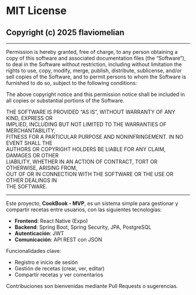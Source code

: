 # MIT License

## Copyright (c) 2025 flaviomelian
<hr/>
Permission is hereby granted, free of charge, to any person obtaining a copy
of this software and associated documentation files (the “Software”), to deal
in the Software without restriction, including without limitation the rights  
to use, copy, modify, merge, publish, distribute, sublicense, and/or sell      
copies of the Software, and to permit persons to whom the Software is         
furnished to do so, subject to the following conditions:

The above copyright notice and this permission notice shall be included in     
all copies or substantial portions of the Software.

THE SOFTWARE IS PROVIDED “AS IS”, WITHOUT WARRANTY OF ANY KIND, EXPRESS OR     
IMPLIED, INCLUDING BUT NOT LIMITED TO THE WARRANTIES OF MERCHANTABILITY,       
FITNESS FOR A PARTICULAR PURPOSE AND NONINFRINGEMENT. IN NO EVENT SHALL THE    
AUTHORS OR COPYRIGHT HOLDERS BE LIABLE FOR ANY CLAIM, DAMAGES OR OTHER        
LIABILITY, WHETHER IN AN ACTION OF CONTRACT, TORT OR OTHERWISE, ARISING FROM,  
OUT OF OR IN CONNECTION WITH THE SOFTWARE OR THE USE OR OTHER DEALINGS IN      
THE SOFTWARE.

---

Este proyecto, **CookBook - MVP**, es un sistema simple para gestionar y compartir recetas entre usuarios, con las siguientes tecnologías:

- **Frontend**: React Native (Expo)
- **Backend**: Spring Boot, Spring Security, JPA, PostgreSQL
- **Autenticación**: JWT
- **Comunicación**: API REST con JSON

Funcionalidades clave:
- Registro e inicio de sesión
- Gestión de recetas (crear, ver, editar)
- Compartir recetas y ver comentarios

Contribuciones son bienvenidas mediante Pull Requests o sugerencias.


